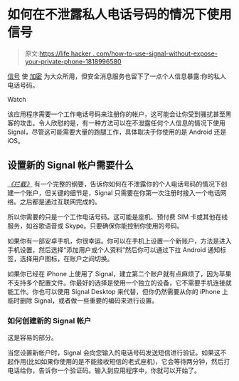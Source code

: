 # 如何在不泄露私人电话号码的情况下使用信号

> 原文:[https://life hacker . com/how-to-use-signal-without-expose-your-private-phone-1818996580](https://lifehacker.com/how-to-use-signal-without-revealing-your-private-phone-1818996580)

[信号](https://lifehacker.com/signal-the-encrypted-chat-app-is-now-available-on-des-1787103250) 使 [加密](https://lifehacker.com/secure-messaging-app-showdown-whatsapp-vs-signal-1794684943) 为大众所用，但安全消息服务也留下了一点个人信息暴露:你的私人电话号码。

Watch

该应用程序需要一个工作电话号码来注册你的帐户，这可能会让你受到骚扰甚至黑客的攻击。令人欣慰的是，有一种方法可以在不泄露任何个人信息的情况下使用 Signal，尽管这可能需要大量的跑腿工作，具体取决于你使用的是 Android 还是 iOS。

## 设置新的 Signal 帐户需要什么

[*《拦截》*](https://theintercept.com/2017/09/28/signal-tutorial-second-phone-number/) 有一个完整的纲要，告诉你如何在不泄露你的个人电话号码的情况下创建一个账户，但关键的细节是，Signal 只需要在你第一次注册时接入一个电话网络。之后都是通过互联网完成的。

所以你需要的只是一个工作电话号码。这可能是座机、预付费 SIM 卡或其他在线服务，如谷歌语音或 Skype。只要确保你能控制你使用的号码。

如果你有一部安卓手机，你很幸运。你可以在手机上设置一个新账户，方法是进入手机设置，然后选择“添加用户或个人资料”然后你可以通过下拉 Android 通知标签，选择用户图标，在账户之间切换。

如果你已经在 iPhone 上使用了 Signal，建立第二个账户就有点麻烦了，因为苹果不支持多个配置文件。你最好的选择是使用一个独立的设备，它不需要手机连接就能工作。你也可以使用 Signal Desktop 来代替，但你仍然需要从你的 iPhone 上临时删除 Signal，或者做一些重要的编码来进行设置。

### 如何创建新的 Signal 帐户

这是容易的部分。

当您设置新帐户时，Signal 会向您输入的电话号码发送短信进行验证。如果这不起作用(比如如果你使用的是不能接收短信的老式座机)，它会等待两分钟，然后打电话给你，告诉你一个验证码。输入到应用程序中，你就可以开始了。